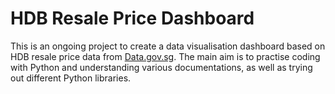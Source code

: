 # HDB Resale Price Dashboard

This is an ongoing project to create a data visualisation dashboard based on HDB resale price data from [Data.gov.sg](https://data.gov.sg/). The main aim is to practise coding with Python and understanding various documentations, as well as trying out different Python libraries.
